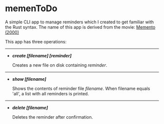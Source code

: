 # memenToDo
A simple CLI app to manage reminders which
I created to get familiar with the Rust syntax. The name of this app is derived from the movie: [Memento (2000)](https://www.imdb.com/title/tt0209144/)

This app has three operations:

---

- ***create [filename] [reminder]*** 

    Creates a new file on disk containing *reminder*.
---
- ***show [filename]***

    Shows the contents of reminder file *filename*. When filename equals 'all', a list with all reminders is printed.

---

- ***delete [filename]***

    Deletes the reminder after confirmation.